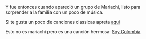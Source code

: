 Y fue entonces cuando apareció un grupo de Mariachi, listo para sorprender a la familia con un poco de música.

Si te gusta un poco de canciones classicas apreta [aqui](canteros.md)

Esto no es mariachi pero es una canción hermosa:
[Soy Colombia](https://www.youtube.com/watch?v=GtgkAaaab_E)
